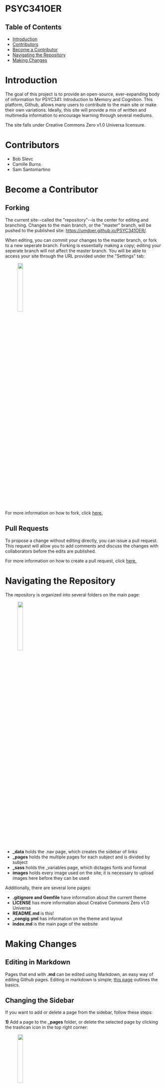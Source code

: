 # PSYC341OER
## Table of Contents
* [Introduction](https://github.com/UMDOER/PSYC341OER/blob/master/README.md#introduction)
* [Contributors](https://github.com/UMDOER/PSYC341OER/blob/master/README.md#contributors)
* [Become a Contributor](https://github.com/UMDOER/PSYC341OER/blob/master/README.md#become-a-contributor)
* [Navigating the Repository](https://github.com/UMDOER/PSYC341OER/blob/master/README.md#Navigating-the-Repository)
* [Making Changes](https://github.com/UMDOER/PSYC341OER/blob/master/README.md#making-changes)

# Introduction

The goal of this project is to provide an open-source, ever-expanding body of information for PSYC341: Introduction to Memory and Cognition. This platform, Github, allows many users to contribute to the main site or make their own variations. Ideally, this site will provide a mix of written and multimedia information to encourage learning through several mediums.    

The site falls under Creative Commons Zero v1.0 Universa licensure. 

# Contributors
* Bob Slevc
* Camille Burns
* Sam Santomartino

# Become a Contributor
## Forking

The current site--called the "repository"--is the center for editing and branching. Changes to the main branch, or the "master" branch, will be pushed to the published site: https://umdoer.github.io/PSYC341OER/.

When editing, you can commit your changes to the master branch, or fork to a new seperate branch. Forking is essentially making a copy; editing your seperate branch will not affect the master branch. You will be able to access your site through the URL provided under the "Settings" tab:

<figure>
    <img src="https://UMDOER.github.io/PSYC341OER/images/Screen Shot 2021-01-02 at 11.54.38 AM.png" style="width:20%">
</figure>

For more information on how to fork, click [here.](https://docs.github.com/en/free-pro-team@latest/github/collaborating-with-issues-and-pull-requests/working-with-forks)

## Pull Requests

To propose a change without editing directly, you can issue a pull request. This request will allow you to add comments and discuss the changes with collaborators before the edits are published. 

For more information on how to create a pull request, click [here.](https://docs.github.com/en/free-pro-team@latest/github/collaborating-with-issues-and-pull-requests/creating-a-pull-request)


# Navigating the Repository

The repository is organized into several folders on the main page:

<figure>
    <img src="https://UMDOER.github.io/PSYC341OER/images/Screen Shot 2021-01-02 at 11.49.38 AM.png" style="width:20%">
</figure>

* **_data** holds the .nav page, which creates the sidebar of links
* **_pages** holds the multiple pages for each subject and is divided by subject
* **_sass** holds the _variables page, which dictages fonts and format
* **images** holds every image used on the site; it is necessary to upload images here before they can be used

Additionally, there are several lone pages:
* **.gitignore and Gemfile** have information about the current theme
* **LICENSE** has more information about Creative Commons Zero v1.0 Universa
* **README.md** is this!
* **_congig.yml** has information on the theme and layout
* **index.md** is the main page of the website

# Making Changes

## Editing in Markdown

Pages that end with **.md** can be edited using Markdown, an easy way of editing Github pages. Editing in markdown is simple; [this page](https://guides.github.com/features/mastering-markdown/) outlines the basics.

## Changing the Sidebar

If you want to add or delete a page from the sidebar, follow these steps:

**1)** Add a page to the **_pages** folder, or delete the selected page by clicking the trashcan icon in the top right corner:

<figure>
    <img src="https://UMDOER.github.io/PSYC341OER/images/Screen Shot 2021-01-02 at 12.23.31 PM.png" style="width:20%">
</figure>

**2)** In **_data**, go to navigation.yml. 

Each sidebar is organized in the same format:

<figure>
    <img src="https://UMDOER.github.io/PSYC341OER/images/sidebarreadme.png" style="width:20%">
</figure>

For example, here is the beginning of the sidebar for the Sensation and Perception pages:

<figure>
    <img src="https://UMDOER.github.io/PSYC341OER/images/Screen Shot 2021-01-02 at 12.30.39 PM.png" style="width:20%">
</figure>

Which, when published, leads to this:

<figure>
    <img src="https://UMDOER.github.io/PSYC341OER/images/Screen Shot 2021-01-02 at 12.31.19 PM.png" style="width:20%">
</figure>

Therefore, when adding or deleting a page, you must also add or delete the code for that page in the sidebar. 

**3)** If your page is referenced in the Table of Contents on the **index.md** page, you must add or delete it there. 

## Adding Images

To add images to your .md page, follow these steps:

**1)** Upload your image to the **images** folder.

**2)** Insert your image using the following format:

<figure>
    <img src="https://UMDOER.github.io/PSYC341OER/images/Screen Shot 2021-01-02 at 12.41.50 PM.png" style="width:20%">
</figure>

* The **figure style** can be edited to change the alignment, margins, and size of the photo
* The **img src** is the URL, linking to the uploaded photo in the **images** folder
* The **fig caption** refers to the text underneath the photo
